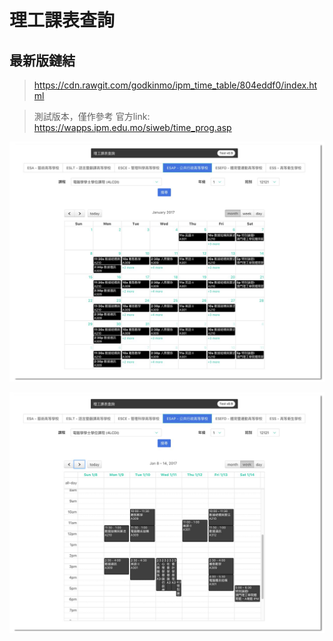 # 理工課表查詢

## 最新版鏈結
> https://cdn.rawgit.com/godkinmo/ipm_time_table/804eddf0/index.html

> 測試版本，僅作參考
> 官方link: https://wapps.ipm.edu.mo/siweb/time_prog.asp

![01 set up-w800](images/01.png)

![02 set up-w800](images/02.png)

